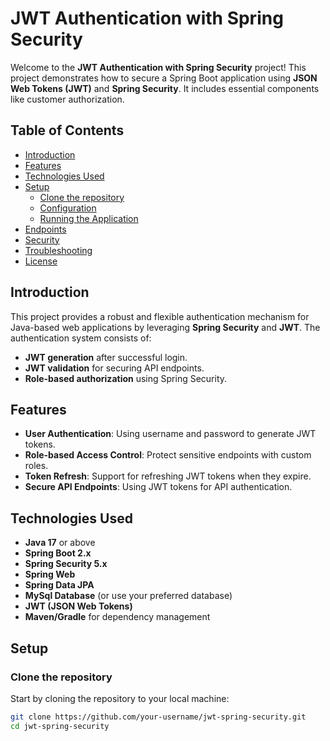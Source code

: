 # JWT Authentication with Spring Security

Welcome to the **JWT Authentication with Spring Security** project! This project demonstrates how to secure a Spring Boot application using **JSON Web Tokens (JWT)** and **Spring Security**. It includes essential components like customer authorization.

## Table of Contents

- [Introduction](#introduction)
- [Features](#features)
- [Technologies Used](#technologies-used)
- [Setup](#setup)
  - [Clone the repository](#clone-the-repository)
  - [Configuration](#configuration)
  - [Running the Application](#running-the-application)
- [Endpoints](#endpoints)
- [Security](#security)
- [Troubleshooting](#troubleshooting)
- [License](#license)

## Introduction

This project provides a robust and flexible authentication mechanism for Java-based web applications by leveraging **Spring Security** and **JWT**. The authentication system consists of:

- **JWT generation** after successful login.
- **JWT validation** for securing API endpoints.
- **Role-based authorization** using Spring Security.

## Features

- **User Authentication**: Using username and password to generate JWT tokens.
- **Role-based Access Control**: Protect sensitive endpoints with custom roles.
- **Token Refresh**: Support for refreshing JWT tokens when they expire.
- **Secure API Endpoints**: Using JWT tokens for API authentication.

## Technologies Used

- **Java 17** or above
- **Spring Boot 2.x**
- **Spring Security 5.x**
- **Spring Web**
- **Spring Data JPA**
- **MySql Database** (or use your preferred database)
- **JWT (JSON Web Tokens)**
- **Maven/Gradle** for dependency management

## Setup

### Clone the repository

Start by cloning the repository to your local machine:

```bash
git clone https://github.com/your-username/jwt-spring-security.git
cd jwt-spring-security
